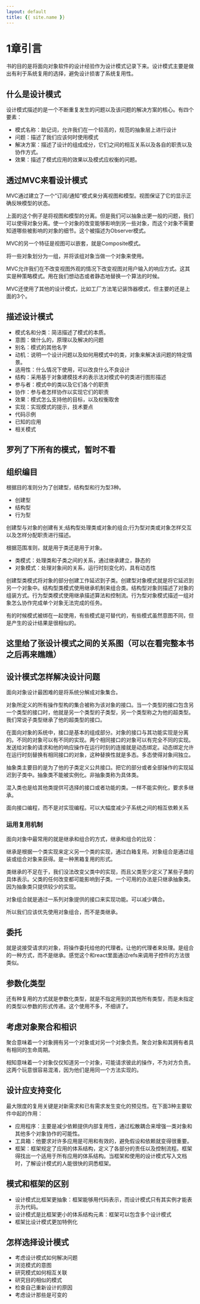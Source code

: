 ```yaml
---
layout: default
title: {{ site.name }}
---
```

# 1章引言
书的目的是将面向对象软件的设计经验作为设计模式记录下来。设计模式主要是做出有利于系统复用的选择，避免设计损害了系统复用性。

## 什么是设计模式
设计模式描述的是一个不断重复发生的问题以及该问题的解决方案的核心。有四个要素：

 - 模式名称：助记词，允许我们在一个较高的，规范的抽象层上进行设计
 - 问题：描述了我们应该何时使用模式
 - 解决方案：描述了设计的组成成分，它们之间的相互关系以及各自的职责以及协作方式。
 - 效果：描述了模式应用的效果以及模式应权衡的问题。

## 透过MVC来看设计模式
MVC通过建立了一个“订阅/通知”模式来分离视图和模型。视图保证了它的显示正确反映模型的状态。

上面的这个例子是将视图和模型的分离。但是我们可以抽象出更一般的问题，我们可以使得对象分离。使一个对象的改变能够影响到另一些对象，而这个对象不需要知道哪些被影响的对象的细节。这个被描述为Observer模式。

MVC的另一个特征是视图可以嵌套，就是Composite模式。

将一些对象划分为一组，并将该组对象当做一个对象来使用。

MVC允许我们在不改变视图外观的情况下改变视图对用户输入的响应方式。这其实是种策略模式。用在我们想动态或者静态地替换一个算法的时候。

MVC还使用了其他的设计模式，比如工厂方法笔记装饰器模式，但主要的还是上面的3个。

## 描述设计模式

 - 模式名和分类：简洁描述了模式的本质。
 - 意图：做什么的，原理以及解决的问题
 - 别名：模式的其他名字
 - 动机：说明一个设计问题以及如何用模式中的类，对象来解决该问题的特定情景。
 - 适用性：什么情况下使用，可以改良什么不良设计
 - 结构：采用基于对象建模技术的表示法对模式中的类进行图形描述
 - 参与者：模式中的类以及它们各个的职责
 - 协作：参与者怎样协作以实现它们的职责
 - 效果：模式怎么支持他的目标，以及权衡取舍
 - 实现：实现模式的提示，技术要点
 - 代码示例
 - 已知的应用
 - 相关模式

## 罗列了下所有的模式，暂时不看

## 组织编目
根据目的准则分为了创建型，结构型和行为型3种。

 - 创建型
 - 结构型
 - 行为型

创建型与对象的创建有关;结构型处理类或对象的组合;行为型对类或对象怎样交互以及怎样分配职责进行描述。

根据范围准则，就是用于类还是用于对象。

 - 类模式：处理类和子类之间的关系，通过继承建立，静态的
 - 对象模式：处理对象间的关系，运行时刻变化的，具有动态性

创建型类模式将对象的部分创建工作延迟到子类。创建型对象模式就是将它延迟到另一个对象中。结构型类模式使用继承机制来组合类。结构型对象则描述了对象的组装方式。行为型类模式使用继承描述算法和控制流。行为型对象模式描述一组对象怎么协作完成单个对象无法完成的任务。

有的时候模式被绑在一起使用，有些模式是可替代的，有些模式虽然意图不同，但是产生的设计结果是很相似的。

## 这里给了张设计模式之间的关系图（可以在看完整本书之后再来瞧瞧）

## 设计模式怎样解决设计问题
面向对象设计最困难的是将系统分解成对象集合。

对象所定义的所有操作型构的集合被称为该对象的接口。当一个类型的接口包含另一个类型的接口时，他就是另一个类型的子类型，另一个类型称之为他的超类型。我们常说子类型继承了他的超类型的接口。

在面向对象的系统中，接口是基本的组成部分。对象的接口与其功能实现是分离的。不同的对象可以有不同的实现。两个相同接口的对象可以有完全不同的实现。发送给对象的请求和他的响应操作在运行时刻的连接就是动态绑定。动态绑定允许在运行时刻替换有相同接口的对象，这种替换性就是多态。多态使得对象间独立。

抽象类主要目的是为了他的子类定义公共接口。把它的部分或者全部操作的实现延迟到子类中。抽象类不能被实例化。非抽象类称为具体类。

混入类也是给其他类提供可选择的接口或者功能的类。一样不能实例化，要求多继承。

面向接口编程，而不是对实现编程。可以大幅度减少子系统之间的相互依赖关系

### 运用复用机制
面向对象中最常用的就是继承和组合的方式，继承和组合的比较：

继承是根据一个类实现来定义另一个类的实现，通过白箱复用。对象组合是通过组装或组合对象来获得。是一种黑箱复用的形式。

类继承的不足在于，我们没法改变父类中的实现，而且父类至少定义了某些子类的具体表示。父类的任何改变都可能影响到子类。一个可用的办法是只继承抽象类。因为抽象类只提供较少的实现。

对象组合就是通过一系列对象提供的接口来实现功能。可以减少耦合。

所以我们应该优先使用对象组合，而不是类继承。

## 委托
就是说接受请求的对象，将操作委托给他的代理者。让他的代理者来处理。是组合的一种方式，而不是继承。感觉这个和react里面通过refs来调用子控件的方法很类似。

## 参数化类型
还有种复用的方式就是参数化类型，就是不指定用到的其他所有类型，而是未指定的类型以参数的形式传递。这个使用不多，不细讲了。

## 考虑对象聚合和相识
聚合意味着一个对象拥有另一个对象或对另一个对象负责。聚合对象和其拥有者具有相同的生命周期。

相知意味着一个对象仅仅知道另一个对象，可能请求彼此的操作，不为对方负责。这两个玩意很容易混淆，因为他们是用同一个方法实现的。

## 设计应支持变化
最大限度的复用关键是对新需求和已有需求发生变化的预见性。在下面3种主要软件中起的作用：

 - 应用程序：主要是减少依赖提供内部复用性，通过松散耦合来增强一类对象和其他多个对象协作的可能性。
 - 工具箱：他要求对许多应用是可用和有效的，避免假设和依赖就变得很重要。
 - 框架：框架规定了应用的体系结构，定义了各部分的责任以及控制流程。框架得找出一个适用于所有应用的体系结构。当框架和使用的设计模式写入文档时，了解设计模式的人能很快的洞悉框架。

## 模式和框架的区别

 - 设计模式比框架更抽象：框架能够用代码表示，而设计模式只有其实例才能表示为代码。
 - 设计模式是比框架更小的体系结构元素：框架可以包含多个设计模式
 - 框架比设计模式更加特例化

## 怎样选择设计模式

 - 考虑设计模式如何解决问题
 - 浏览模式的意图
 - 研究模式如何相互关联
 - 研究目的相似的模式
 - 检查自己重新设计的原因
 - 考虑设计那些是可变的
